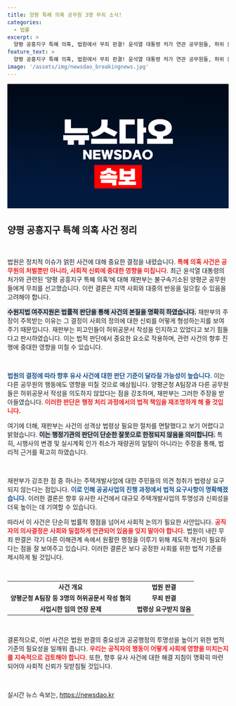 ```yaml
---
title: 양평 특혜 의혹 공무원 3명 무죄 소식!
categories:
  - 법률
excerpt: >
  양평 공흥지구 특혜 의혹, 법원에서 무죄 판결! 윤석열 대통령 처가 연관 공무원들, 허위 문서 작성 혐의 벗어나... 그 배경과 의미를 파헤쳐 봅니다!
feature_text: >
  양평 공흥지구 특혜 의혹, 법원에서 무죄 판결! 윤석열 대통령 처가 연관 공무원들, 허위 문서 작성 혐의 벗어나... 그 배경과 의미를 파헤쳐 봅니다!
image: '/assets/img/newsdao_breakingnews.jpg'
---
```


<p><img src="/assets/img/newsdao_breakingnews.jpg" alt="koreaapp 속보" /></p>

<h2 data-ke-size="size26">양평 공흥지구 특혜 의혹 사건 정리</h2>

<p data-ke-size="size16">&nbsp;</p>

<p>법원은 정치적 이슈가 얽힌 사건에 대해 중요한 결정을 내렸습니다. <b><span style="color: #ee2323;">특혜 의혹 사건은 공무원의 처벌뿐만 아니라, 사회적 신뢰에 중대한 영향을 미칩니다.</span></b> 최근 윤석열 대통령의 처가와 관련된 ‘양평 공흥지구 특혜 의혹’에 대해 재판부는 불구속기소된 양평군 공무원들에게 무죄를 선고했습니다. 이런 결론은 지역 사회와 대중의 반응을 일으킬 수 있음을 고려해야 합니다.</p>

<p><b><span style="background-color: #21538527;">수원지법 여주지원은 법률적 판단을 통해 사건의 본질을 명확히 하였습니다.</span></b> 재판부의 주장이 주목받는 이유는 그 결정이 사회의 정의에 대한 신뢰를 어떻게 형성하는지를 보여주기 때문입니다. 재판부는 피고인들이 허위공문서 작성을 인지하고 있었다고 보기 힘들다고 판시하였습니다. 이는 법적 판단에서 중요한 요소로 작용하며, 관련 사건의 향후 진행에 중대한 영향을 미칠 수 있습니다.</p>

<p data-ke-size="size16">&nbsp;</p>

<p><b><span style="color: #1a5490;">법원의 결정에 따라 향후 유사 사건에 대한 판단 기준이 달라질 가능성이 높습니다.</span></b> 이는 다른 공무원의 행동에도 영향을 미칠 것으로 예상됩니다. 양평군청 A팀장과 다른 공무원들은 허위공문서 작성을 의도하지 않았다는 점을 강조하며, 재판부는 그러한 주장을 받아들였습니다. <b><span style="color: #ee2323;">이러한 판단은 행정 처리 과정에서의 법적 책임을 재조명하게 해 줄 것입니다.</span></b></p>

<p>여기에 더해, 재판부는 사건의 성격상 법령상 필요한 절차를 면탈했다고 보기 어렵다고 밝혔습니다. <b><span style="background-color: #21538527;">이는 행정기관의 판단이 단순한 잘못으로 한정되지 않음을 의미합니다.</span></b> 특히, 시행사의 변경 및 실시계획 인가 취소가 재량권의 일탈이 아니라는 주장을 통해, 법리적 근거를 확고히 하였습니다.</p>

<p data-ke-size="size16">&nbsp;</p>

<p>재판부가 강조한 점 중 하나는 주택개발사업에 대한 주민들의 의견 청취가 법령상 요구되지 않는다는 점입니다. <b><span style="color: #1a5490;">이로 인해 공공사업의 진행 과정에서 법적 요구사항이 명확해졌습니다.</span></b> 이러한 결론은 향후 유사한 사건에서 대규모 주택개발사업의 투명성과 신뢰성을 더욱 높이는 데 기여할 수 있습니다.</p>

<p>따라서 이 사건은 단순히 법률적 쟁점을 넘어서 사회적 논의가 필요한 사안입니다. <b><span style="color: #ee2323;">공직자의 의사결정은 사회와 밀접하게 연관되어 있음을 잊지 말아야 합니다.</span></b> 법원이 내린 무죄 판결은 각기 다른 이해관계 속에서 원활한 행정을 이루기 위해 제도적 개선이 필요하다는 점을 잘 보여주고 있습니다. 이러한 결론은 보다 공정한 사회를 위한 법적 기준을 제시하게 될 것입니다.</p>

<p data-ke-size="size16">&nbsp;</p> 

<table style="width: 100%; border-collapse: collapse;">
  <tr>
    <td style="text-align: center; height: 17px;"><b>사건 개요</b></td>
    <td style="text-align: center; height: 17px;"><b>법원 판결</b></td>
  </tr>
  <tr>
    <td style="text-align: center; height: 17px;"><b>양평군청 A팀장 등 3명의 허위공문서 작성 혐의</b></td>
    <td style="text-align: center; height: 17px;"><b>무죄 판결</b></td>
  </tr>
  <tr>
    <td style="text-align: center; height: 17px;"><b>사업시한 임의 연장 문제</b></td>
    <td style="text-align: center; height: 17px;"><b>법령상 요구받지 않음</b></td>
  </tr>
</table>

<p data-ke-size="size16">&nbsp;</p>

<p>결론적으로, 이번 사건은 법원 판결의 중요성과 공공행정의 투명성을 높이기 위한 법적 기준의 필요성을 일깨워 줍니다. <b><span style="color: #ee2323;">우리는 공직자의 행동이 어떻게 사회에 영향을 미치는지를 지속적으로 검토해야 합니다.</span></b> 또한, 향후 유사 사건에 대한 해결 지침이 명확히 마련되어야 사회적 신뢰가 뒷받침될 것입니다. </p>

<p data-ke-size="size16">&nbsp;</p>
실시간 뉴스 속보는, <a href="https://newsdao.kr" rel="dofollow">https://newsdao.kr</a>


